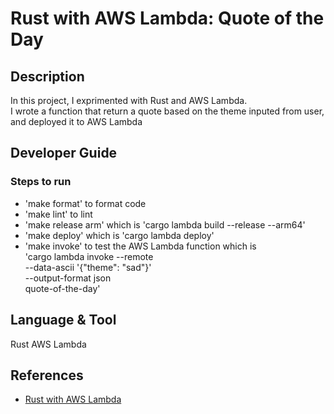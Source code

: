 # Rust with AWS Lambda: Quote of the Day
## Description
In this project, I exprimented with Rust and AWS Lambda.  
I wrote a function that return a quote based on the theme inputed from user, and deployed it to AWS Lambda

## Developer Guide
### Steps to run
* 'make format' to format code
* 'make lint' to lint
* 'make release arm' which is 'cargo lambda build --release --arm64'
* 'make deploy' which is 'cargo lambda deploy'
* 'make invoke' to test the AWS Lambda function which is  
	'cargo lambda invoke --remote \
  		--data-ascii '{"theme": "sad"}' \
  		--output-format json \
  		quote-of-the-day'
  		
## Language & Tool
Rust
AWS Lambda
## References

* [Rust with AWS Lambda](https://www.youtube.com/watch?v=jUTiHUTfGYo)
